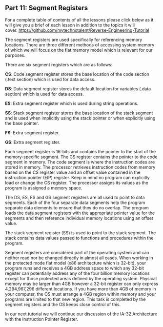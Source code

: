 ## Part 11: Segment Registers

For a complete table of contents of all the lessons please click below as it will give you a brief of each lesson in addition to the topics it will cover.&nbsp;https://github.com/mytechnotalent/Reverse-Engineering-Tutorial

The segment registers are used specifically for referencing memory locations. There are three different methods of accessing system memory of which we will focus on the flat memory model which is relevant for our purposes.

There are six segment registers which are as follows:

__CS__: Code segment register stores the base location of the code section (.text section) which is used for data access.

__DS__: Data segment register stores the default location for variables (.data section) which is used for data access.

__ES__: Extra segment register which is used during string operations.

__SS__: Stack segment register stores the base location of the stack segment and is used when implicitly using the stack pointer or when explicitly using the base pointer.

__FS__: Extra segment register.

__GS__: Extra segment register.

Each segment register is 16-bits and contains the pointer to the start of the memory-specific segment. The CS register contains the pointer to the code segment in memory. The code segment is where the instruction codes are stored in memory. The processor retrieves instruction codes from memory based on the CS register value and an offset value contained in the instruction pointer (EIP) register. Keep in mind no program can explicitly load or change the CS register. The processor assigns its values as the program is assigned a memory space.

The DS, ES, FS and GS segment registers are all used to point to data segments. Each of the four separate data segments help the program separate data elements to ensure that they do no overlap. The program loads the data segment registers with the appropriate pointer value for the segments and then reference individual memory locations using an offset value.

The stack segment register (SS) is used to point to the stack segment. The stack contains data values passed to functions and procedures within the program.

Segment registers are considered part of the operating system and can neither read nor be changed directly in almost all cases. When working in the protected mode flat model (x86 architecture which is 32-bit), your program runs and receives a 4GB address space to which any 32-bit register can potentially address any of the four billion memory locations except for those protected areas defined by the operating system. Physical memory may be larger than 4GB however a 32-bit register can only express 4,294,967,296 different locations. If you have more than 4GB of memory in your computer, the OS must arrange a 4GB region within memory and your programs are limited to that new region. This task is completed by the segment registers and the OS keeps close control of this.

In our next tutorial we will continue our discussion of the IA-32 Architecture with the Instruction Pointer Register.